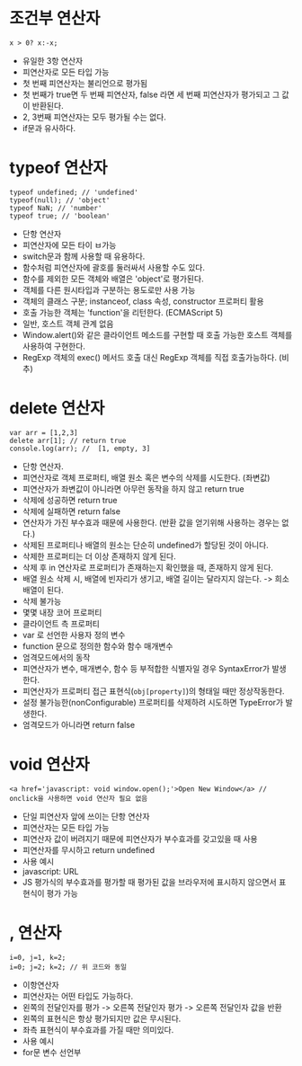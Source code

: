 # 조건부 연산자
```
x > 0? x:-x;
```
 - 유일한 3항 연산자
 - 피연산자로 모든 타입 가능
 - 첫 번째 피연산자는 불리언으로 평가됨
 - 첫 번째가 true면 두 번째 피연산자, false 라면 세 번째 피연산자가 평가되고 그 값이 반환된다.
  - 2, 3번째 피연산자는 모두 평가될 수는 없다.
 - if문과 유사하다.

# typeof 연산자
```
typeof undefined; // 'undefined'
typeof(null); // 'object'
typeof NaN; // 'number'
typeof true; // 'boolean' 
```
 - 단항 연산자
 - 피연산자에 모든 타이 ㅂ가능
 - switch문과 함께 사용할 때 유용하다.
 - 함수처럼 피연산자에 괄호를 둘러싸서 사용할 수도 있다.
 - 함수를 제외한 모든 객체와 배열은 'object'로 평가된다.
  - 객체를 다른 원시타입과 구분하는 용도로만 사용 가능
   - 객체의 클래스 구분; instanceof, class 속성, constructor 프로퍼티 활용
  - 호출 가능한 객체는 'function'을 리턴한다. (ECMAScript 5)
   - 일반, 호스트 객체 관계 없음
   - Window.alert()와 같은 클라이언트 메소드를 구현할 때 호출 가능한 호스트 객체를 사용하여 구현한다.
   - RegExp 객체의 exec() 메서드 호출 대신 RegExp 객체를 직접 호출가능하다. (비추)

# delete 연산자
```
var arr = [1,2,3]
delete arr[1]; // return true
console.log(arr); //  [1, empty, 3]
```
 - 단항 연산자.
 - 피연산자로 객체 프로퍼티, 배열 원소 혹은 변수의 삭제를 시도한다. (좌변값)
  - 피연산자가 좌변값이 아니라면 아무런 동작을 하지 않고 return true
  - 삭제에 성공하면 return true
  - 삭제에 실패하면 return false
 - 연산자가 가진 부수효과 때문에 사용한다. (반환 값을 얻기위해 사용하는 경우는 없다.)
 - 삭제된 프로퍼티나 배열의 원소는 단순히 undefined가 할당된 것이 아니다.
  - 삭제한 프로퍼티는 더 이상 존재하지 않게 된다.
  - 삭제 후 in 연산자로 프로퍼티가 존재하는지 확인했을 때, 존재하지 않게 된다.
 - 배열 원소 삭제 시, 배열에 빈자리가 생기고, 배열 길이는 달라지지 않는다. -> 희소배열이 된다.
 - 삭제 불가능
  - 몇몇 내장 코어 프로퍼티 
  - 클라이언트 측 프로퍼티
  - var 로 선언한 사용자 정의 변수
  - function 문으로 정의한 함수와 함수 매개변수
 - 엄격모드에서의 동작
  - 피연산자가 변수, 매개변수, 함수 등 부적합한 식별자일 경우 SyntaxError가 발생한다.
  - 피연산자가 프로퍼티 접근 표현식(`obj[property]`)의 형태일 때만 정상작동한다.
  - 설정 불가능한(nonConfigurable) 프로퍼티를 삭제하려 시도하면 TypeError가 발생한다.
   - 엄격모드가 아니라면 return false

# void 연산자
```
<a href='javascript: void window.open();'>Open New Window</a> // onclick을 사용하면 void 연산자 필요 없음
```
 - 단일 피연산자 앞에 쓰이는 단항 연산자
 - 피연산자는 모든 타입 가능
 - 피연산자 값이 버려지기 때문에 피연산자가 부수효과를 갖고있을 때 사용
  - 피연산자를 무시하고 return undefined
 - 사용 예시
  - javascript: URL
   - JS 평가식의 부수효과를 평가할 때 평가된 값을 브라우저에 표시하지 않으면서 표현식이 평가 가능


# , 연산자
```
i=0, j=1, k=2;
i=0; j=2; k=2; // 위 코드와 동일
```
 - 이항연산자
 - 피연산자는 어떤 타입도 가능하다.
 - 왼쪽의 전달인자를 평가 -> 오른쪽 전달인자 평가 -> 오른쪽 전달인자 값을 반환
 - 왼쪽의 표현식은 항상 평가되지만 값은 무시된다.
  - 좌측 표현식이 부수효과를 가질 때만 의미있다.
 - 사용 예시
  - for문 변수 선언부









